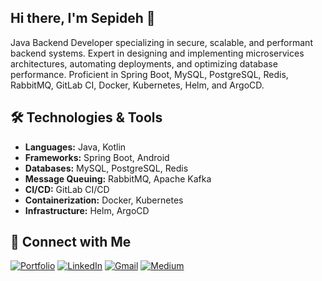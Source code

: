 ## Hi there, I'm Sepideh 👋

Java Backend Developer specializing in secure, scalable, and performant backend systems. Expert in designing and implementing microservices architectures, automating deployments, and optimizing database performance. Proficient in Spring Boot, MySQL, PostgreSQL, Redis, RabbitMQ, GitLab CI, Docker, Kubernetes, Helm, and ArgoCD.

## 🛠️ Technologies & Tools

- **Languages:** Java, Kotlin
- **Frameworks:** Spring Boot, Android
- **Databases:** MySQL, PostgreSQL, Redis
- **Message Queuing:** RabbitMQ, Apache Kafka
- **CI/CD:** GitLab CI/CD
- **Containerization:** Docker, Kubernetes
- **Infrastructure:** Helm, ArgoCD

## 🔗 Connect with Me

[![Portfolio](https://img.shields.io/badge/Portfolio-FF5722?style=for-the-badge&logo=todoist&logoColor=white)](https://sepideh-vaziry.github.io/) [![LinkedIn](https://img.shields.io/badge/LinkedIn-0077B5?style=for-the-badge&logo=linkedin&logoColor=white)](https://www.linkedin.com/in/sepideh-vaziry/) [![Gmail](https://img.shields.io/badge/Gmail-333333?style=for-the-badge&logo=gmail&logoColor=red)](mailto:sepideh.vaziry@gmail.com) [![Medium](https://img.shields.io/badge/-Medium-%23000000?style=for-the-badge&logo=medium&logoColor=white)](https://medium.com/@sepideh.vaziry)
